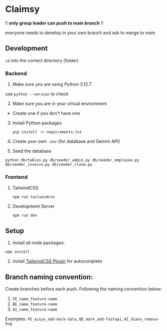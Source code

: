 # Claimsy

!! **only group leader can push to main branch** !!

everyone needs to develop in your own branch and ask to merge to main

## Development
`cd` into the correct directory (folder)

### Backend

1. Make sure you are using Python 3.12.7

use `python --version` to check

2. Make sure you are in your virtual environment

- Create one if you don't have one

3. Install Python packages

   `pip install -r requirements.txt`

4. Create your own `.env` (for database and Gemini API)

5. Seed the database
```
python db/tables.py db/seeder_admin.py db/seeder_employee.py db/seeder_invoice.py db/seeder_claim.py
```

### Frontend
1. TailwindCSS

   `npm run tailwindcss`

2. Development Server

   `npm run dev`

## Setup

1. Install all node packages:

`npm install`

2. Install [TailwindCSS Plugin](https://marketplace.visualstudio.com/items?itemName=bradlc.vscode-tailwindcss) for autocomplete

## Branch naming convention:

Create branches before each push. Following the naming convention below:

1. `FE_name_feature-name`
2. `BE_name_feature-name`
3. `AI_name_feature-name`

Examples:
`FE_aisya_add-mock-data`, `BE_mark_add-fastapi`, `AI_diana_remove-bug`
